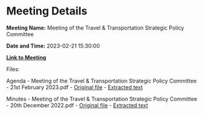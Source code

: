 # Meeting Details

**Meeting Name:** Meeting of the Travel & Transportation Strategic Policy Committee

**Date and Time:** 2023-02-21 15:30:00

**[Link to Meeting](https://www.limerick.ie/council/whats-on/meeting-of-the-travel-transportation-strategic-policy-committee)**

Files: 

Agenda - Meeting of the Travel & Transportation Strategic Policy Committee - 21st February 2023.pdf - [Original file](https://www.limerick.ie/sites/default/files/media/documents/2023-02/Agenda%20-%20Meeting%20of%20the%20Travel%20%26%20Transportation%20Strategic%20Policy%20Committee%20-%2021st%20February%202023.pdf) - [Extracted text](./Agenda%20-%20Meeting%20of%20the%20Travel%20%26%20Transportation%20Strategic%20Policy%20Committee%20-%2021st%20February%202023.md)

Minutes - Meeting of the Travel & Transportation Strategic Policy Committee - 20th December 2022.pdf - [Original file](https://www.limerick.ie/sites/default/files/media/documents/2023-02/Minutes%20-Meeting%20of%20the%20Travel%20%26%20Transportation%20Strategic%20Policy%20Committee%20-%2020th%20Dec%202022.pdf) - [Extracted text](./Minutes%20-%20Meeting%20of%20the%20Travel%20%26%20Transportation%20Strategic%20Policy%20Committee%20-%2020th%20December%202022.md)

